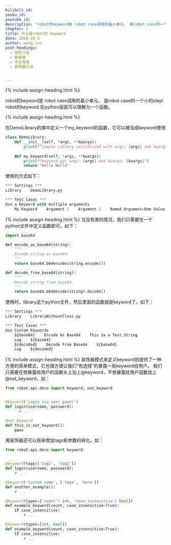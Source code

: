 ```yaml
---
bilibili_id:
youku_id: 
youtube_id: 
description: "robot的keyword是 robot case调用的最小单元。 是robot case的一个小的step!"
chapter: 1
title: 什么是robot的 keyword
date: 2018-10-3
author: wang leo
post-headings:
  - 简短介绍
  - 使用类
  - 不实用类
  - 装饰器方法


---
```



{% include assign-heading.html %}

robot的keyword是 robot case调用的最小单元。 是robot case的一个小的step!
robot的keyword 在python层面可以理解为一个函数。

{% include assign-heading.html %}

在DemoLibrary的类中定义一个my_keyword的函数，它可以被当成keyword使用
```python
class DemoLibrary:
    def __init__(self, *args, **kwargs):
        print(f"Sample Library initialized with args: {args} and kwargs: {kwargs}")
 
    def my_keyword(self, *args, **kwargs):
        print(f"Keyword got args: {args} and kwargs: {kwargs}")
        return "Hello World"
```
使用的方式如下：
```python
*** Settings ***
Library    DemoLibrary.py

*** Test Cases ***
Use a Keyword with multiple arguments
    My Keyword    Argument 1    Argument 2    Named Argument=One Value
```


{% include assign-heading.html %}
当没有类的情况，我们只需要在一个python文件中定义函数即可，如下：
```python
import base64

def encode_as_base64(string):
    """
    Encode string as base64.
    """
    return base64.b64encode(string.encode())

def decode_from_base64(string):
    """
    Decode string from base64.
    """
    return base64.b64decode(string).decode()
```
使用时，library这个python文件，然后里面的函数就是keyword了。如下：
```python
*** Settings ***
Library    LibraryWithoutClass.py

*** Test Cases ***
Use Custom Keywords
    ${base64}    Encode As Base64    This is a Test String
    Log    ${base64}
    ${decoded}    Decode From Base64    ${base64}
    Log    ${decoded}

```


{% include assign-heading.html %}
装饰器模式来定义keyword则提供了一种方便的简单模式，它也很方便让我们“有选择”的暴露一些keyword给用户。
我们只需要在想暴露给用户的函数头上加上@keyword，不想暴露给用户函数加上@not_keyword，如：
```python
from robot.api.deco import keyword, not_keyword


@keyword('Login via user panel')
def login(username, password):
      # ...

@not_keyword
def this_is_not_keyword():
    pass
```

用装饰器还可以用来增加tags和参数的转化。如：
```python
from robot.api.deco import keyword


@keyword(tags=['tag1', 'tag2'])
def login(username, password):
    # ...

@keyword('Custom name', ['tags', 'here'])
def another_example():
    # ...

@keyword(types={'count': int, 'case_insensitive': bool})
def example_keyword(count, case_insensitive=True):
    if case_insensitive:
        # ...

@keyword(types=[int, bool])
def example_keyword(count, case_insensitive=True):
    if case_insensitive:
        # ...
```



